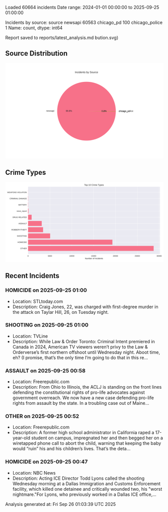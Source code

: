 
Loaded 60664 incidents
Date range: 2024-01-01 00:00:00 to 2025-09-25 01:00:00

Incidents by source:
source
newsapi           60563
chicago_pd          100
chicago_police        1
Name: count, dtype: int64

Report saved to reports/latest_analysis.md
bution.svg)

## Source Distribution
![Source Distribution](images/source_distribution.svg)

## Crime Types
![Crime Types](images/crime_types.svg)

## Recent Incidents

### HOMICIDE on 2025-09-25 01:00
- Location: STLtoday.com
- Description: Craig Jones, 22, was charged with first-degree murder in the attack on Taylar Hill, 26, on Tuesday night.


### SHOOTING on 2025-09-25 01:00
- Location: TVLine
- Description: While Law & Order Toronto: Criminal Intent premiered in Canada in 2024, American TV viewers weren’t privy to the Law & Orderverse’s first northern offshoot until Wednesday night. Aboot time, eh? (I promise, that’s the only time I’m going to do that in this re…


### ASSAULT on 2025-09-25 00:58
- Location: Freerepublic.com
- Description: From Ohio to Illinois, the ACLJ is standing on the front lines defending the constitutional rights of pro-life advocates against government overreach. We now have a new case defending pro-life rights from assault by the state. In a troubling case out of Maine…


### OTHER on 2025-09-25 00:52
- Location: Freerepublic.com
- Description: A former high school administrator in California raped a 17-year-old student on campus, impregnated her and then begged her on a wiretapped phone call to abort the child, warning that keeping the baby would “ruin” his and his children’s lives. That’s the deta…


### HOMICIDE on 2025-09-25 00:47
- Location: NBC News
- Description: Acting ICE Director Todd Lyons called the shooting Wednesday morning at a Dallas Immigration and Customs Enforcement facility, which killed one detainee and critically wounded two, his "worst nightmare."For Lyons, who previously worked in a Dallas ICE office,…

Analysis generated at: Fri Sep 26 01:03:39 UTC 2025
